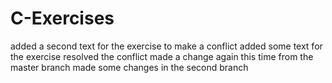 # C-Exercises
added a second text for the exercise to make a conflict
added some text for the exercise
resolved the conflict
made a change again this time from the master branch
made some changes in the second branch
